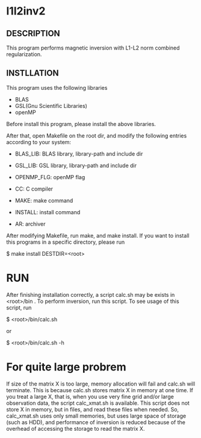 # l1l2inv2

## DESCRIPTION
This program performs magnetic inversion with L1-L2 norm combined regularization.

## INSTLLATION
This program uses the following libraries
 * BLAS
 * GSL(Gnu Scientific Libraries)
 * openMP

Before install this program, please install the above libraries.

After that, open Makefile on the root dir, and modify the following entries according to your system:

 * BLAS_LIB: BLAS library, library-path and include dir
 * GSL_LIB:  GSL library, library-path and include dir
 * OPENMP_FLG: openMP flag

 * CC: C compiler
 * MAKE: make command
 * INSTALL: install command
 * AR: archiver

After modifying Makefile, run make, and make install.
If you want to install this programs in a specific directory, please run

$ make install DESTDIR=\<root\>


# RUN

After finishing installation correctly, a script calc.sh may be exists in \<root\>/bin .
To perform inversion, run this script.
To see usage of this script, run

$ \<root\>/bin/calc.sh

or

$ \<root\>/bin/calc.sh -h

# For quite large probrem

If size of the matrix X is too large, memory allocation will fail and calc.sh will terminate.
This is because calc.sh stores matrix X in memory at one time.
If you treat a large X, that is, when you use very fine grid and/or large observation data, the script calc_xmat.sh is available.
This script does not store X in memory, but in files, and read these files when needed.
So, calc_xmat.sh uses only small memories, but uses large space of storage (such as HDD),
and performance of inversion is reduced because of the overhead of accessing the storage to read the matrix X.
